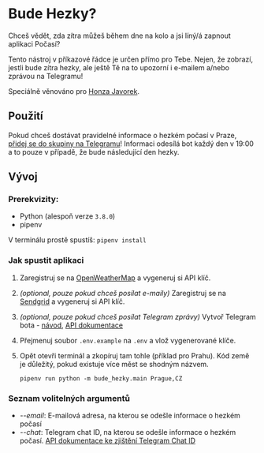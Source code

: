 # Bude Hezky?
Chceš vědět, zda zítra můžeš během dne na kolo a jsi líný/á zapnout aplikaci Počasí? 

Tento nástroj v příkazové řádce je určen přímo pro Tebe. Nejen, že zobrazí, jestli bude zítra hezky, ale ještě Tě na to upozorní i e-mailem a/nebo zprávou na Telegramu!

Speciálně věnováno pro [Honza Javorek](https://github.com/honzajavorek).

## Použití
Pokud chceš dostávat pravidelné informace o hezkém počasí v Praze, [přidej se do skupiny na Telegramu](https://t.me/joinchat/NmvNMBPC69rjU6TVSfoUkw)! Informaci odesílá bot každý den v 19:00 a to pouze v případě, že bude následující den hezky.

## Vývoj
### Prerekvizity:
+ Python (alespoň verze `3.8.0`)
+ pipenv

V terminálu prostě spustíš: `pipenv install`

### Jak spustit aplikaci
1. Zaregistruj se na [OpenWeatherMap](https://openweathermap.org) a vygeneruj si API klíč.
2. *(optional, pouze pokud chceš posílat e-maily)* Zaregistruj se na [Sendgrid](https://sendgrid.com) a vygeneruj si API klíč.
3. *(optional, pouze pokud chceš posílat Telegram zprávy)* Vytvoř Telegram bota - [návod](https://medium.com/@ManHay_Hong/how-to-create-a-telegram-bot-and-send-messages-with-python-4cf314d9fa3e), [API dokumentace](https://core.telegram.org/bots/api)
4. Přejmenuj soubor `.env.example` na `.env` a vlož vygenerované klíče.
5. Opět otevři terminál a zkopíruj tam tohle (příklad pro Prahu). Kód země je důležitý, pokud existuje více měst se shodným názvem.

    `pipenv run python -m bude_hezky.main Prague,CZ`

### Seznam volitelných argumentů
+ *--email*: E-mailová adresa, na kterou se odešle informace o hezkém počasí
+ *--chat*: Telegram chat ID, na kterou se odešle informace o hezkém počasí. [API dokumentace ke zjištění Telegram Chat ID](https://core.telegram.org/bots/api#getupdates)